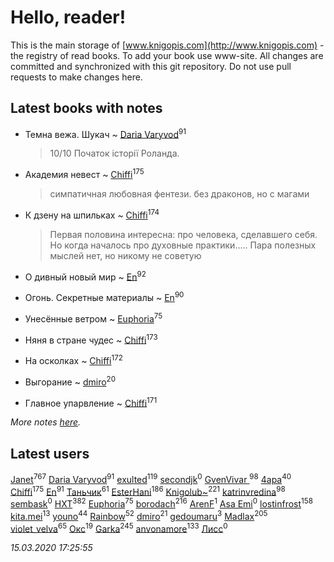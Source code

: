 # Hello, reader!
This is the main storage of [www.knigopis.com](http://www.knigopis.com) - the registry of read books.
To add your book use www-site. All changes are committed and synchronized with this git repository.
Do not use pull requests to make changes here.


## Latest books with notes
* Темна вежа. Шукач ~ [Daria Varyvod](users/829/829893410524253-facebook)<sup>91</sup>
    > 10/10 Початок історії Роланда.

* Академия невест ~ [Chiffi](users/105/105831994080785626680-google)<sup>175</sup>
    > симпатичная любовная фентези. без драконов, но с магами

* К дзену на шпильках ~ [Chiffi](users/105/105831994080785626680-google)<sup>174</sup>
    > Первая половина интересна: про человека,  сделавшего себя. Но когда началось про духовные практики.....  Пара полезных мыслей нет, но  никому не советую

* О дивный новый мир ~ [En](users/333/333646551-vkontakte)<sup>92</sup>

* Огонь. Секретные материалы ~ [En](users/333/333646551-vkontakte)<sup>90</sup>

* Унесённые ветром ~ [Euphoria](users/106/106304994652616315178-google)<sup>75</sup>

* Няня в стране чудес ~ [Chiffi](users/105/105831994080785626680-google)<sup>173</sup>

* На осколках ~ [Chiffi](users/105/105831994080785626680-google)<sup>172</sup>

* Выгорание ~ [dmiro](users/571/5714115-vkontakte)<sup>20</sup>

* Главное упарвление ~ [Chiffi](users/105/105831994080785626680-google)<sup>171</sup>


_More notes [here](latest_books_with_notes.md)._


## Latest users
[Janet](users/108/108113656204404967440-google)<sup>767</sup> 
[Daria Varyvod](users/829/829893410524253-facebook)<sup>91</sup> 
[exulted](users/100/100599204551896265722-google)<sup>119</sup> 
[secondjk](users/177/177804866-vkontakte)<sup>0</sup> 
[GvenVivar ](users/158/158266434925901-facebook)<sup>98</sup> 
[4apa](users/117/117392596378069249667-google)<sup>40</sup> 
[Chiffi](users/105/105831994080785626680-google)<sup>175</sup> 
[En](users/333/333646551-vkontakte)<sup>91</sup> 
[Таньчик](users/209/2096581563762610-facebook)<sup>61</sup> 
[EsterHani](users/305/30558181-vkontakte)<sup>186</sup> 
[Knigolub~](users/111/111878597279669641685-google)<sup>221</sup> 
[katrinvredina](users/233/2336755-vkontakte)<sup>98</sup> 
[sembask](users/595/59531225-vkontakte)<sup>0</sup> 
[HXT](users/100/100002563462782-facebook)<sup>382</sup> 
[Euphoria](users/106/106304994652616315178-google)<sup>75</sup> 
[borodach](users/157/15706320-vkontakte)<sup>216</sup> 
[ArenF](users/113/113523157-vkontakte)<sup>1</sup> 
[Asa Emi](users/130/13093139806079021591-mailru)<sup>0</sup> 
[lostinfrost](users/217/217891524-vkontakte)<sup>158</sup> 
[kita.mei](users/411/4118303370-instagram)<sup>13</sup> 
[youno](users/302/302928912-vkontakte)<sup>44</sup> 
[Rainbow](users/109/109787328219839805802-google)<sup>52</sup> 
[dmiro](users/571/5714115-vkontakte)<sup>21</sup> 
[gedoumaru](users/887/887381555-yandex)<sup>3</sup> 
[Madlax](users/158/158304782-vkontakte)<sup>205</sup> 
[violet_velva](users/116/116961712580551399099-google)<sup>65</sup> 
[Окс](users/102/102536471289425216982-google)<sup>19</sup> 
[Garka](users/115/115753719718250012620-google)<sup>245</sup> 
[anvonamore](users/595/5957175-vkontakte)<sup>133</sup> 
[Лисс](users/117/117706099706101024986-google)<sup>0</sup> 


_15.03.2020 17:25:55_
